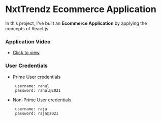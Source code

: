 # NxtTrendz Ecommerce Application

In this project, I've built an **Ecommerce Application** by applying the concepts of React.js


### Application Video

- [Click to view](https://assets.ccbp.in/frontend/content/react-js/nxt-trendz-cart-features-lg-output.png)


### User Credentials

- Prime User credentials

  ```text
   username: rahul
   password: rahul@2021
  ```

- Non-Prime User credentials

  ```text
   username: raja
   password: raja@2021
  ```


